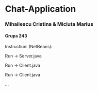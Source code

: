 # Chat-Application

### Mihailescu Cristina & Micluta Marius

#### Grupa 243


Instructiuni (NetBeans):

Run -> Server.java

Run -> Client.java

Run -> Client.java

...
